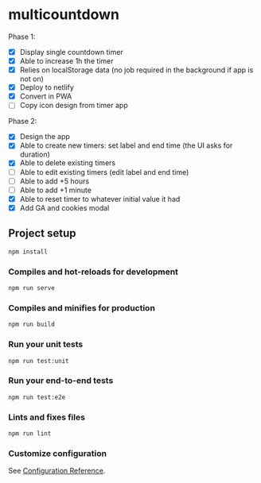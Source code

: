 # multicountdown

Phase 1:
- [x] Display single countdown timer
- [x] Able to increase 1h the timer
- [x] Relies on localStorage data (no job required in the background if app is not on)
- [x] Deploy to netlify
- [x] Convert in PWA
- [ ] Copy icon design from timer app

Phase 2:
- [x] Design the app
- [x] Able to create new timers: set label and end time (the UI asks for duration)
- [x] Able to delete existing timers
- [ ] Able to edit existing timers (edit label and end time)
- [ ] Able to add +5 hours
- [ ] Able to add +1 minute
- [x] Able to reset timer to whatever initial value it had
- [x] Add GA and cookies modal

## Project setup
```
npm install
```

### Compiles and hot-reloads for development
```
npm run serve
```

### Compiles and minifies for production
```
npm run build
```

### Run your unit tests
```
npm run test:unit
```

### Run your end-to-end tests
```
npm run test:e2e
```

### Lints and fixes files
```
npm run lint
```

### Customize configuration
See [Configuration Reference](https://cli.vuejs.org/config/).

